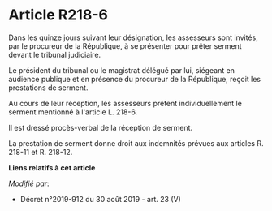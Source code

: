 # Article R218-6

Dans les quinze jours suivant leur désignation, les assesseurs sont invités, par le procureur de la République, à se
présenter pour prêter serment devant le tribunal judiciaire.

Le président du tribunal ou le magistrat délégué par lui, siégeant en audience publique et en présence du procureur de la
République, reçoit les prestations de serment.

Au cours de leur réception, les assesseurs prêtent individuellement le serment mentionné à l'article L. 218-6.

Il est dressé procès-verbal de la réception de serment.

La prestation de serment donne droit aux indemnités prévues aux articles R. 218-11 et R. 218-12.

**Liens relatifs à cet article**

_Modifié par_:

  - Décret n°2019-912 du 30 août 2019 - art. 23 (V)
